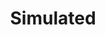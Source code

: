 ---
title: Simulated
crosslinks:
- livven
- shittysimulated
- oddlysatisfying
- xkcd
- ConfusedBoners
- woahdude
- noisygifs
- mildlypenis
- gifs
- oeCake
- glitch_art
- AskReddit
- CFD
- redditisfun
- videos
- SCP
- OPDelivers
- Unity3D
- oddlyterrifying
- nocontext
---